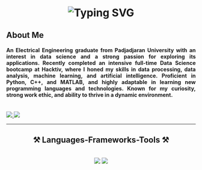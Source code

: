 <h1 align="center">
    <img src="https://readme-typing-svg.herokuapp.com?font=Pixelify+Sans&size=35&duration=4000&pause=50&color=B1E6E3&background=2B535E00&center=true&multiline=true&width=500&height=150&lines=👋+Hello%2C+I'm;❄+Nathaniel+Andre+❄" alt="Typing SVG" />
</h1>

<h2 align="left">About Me</h2>
<h4 align="justify">An Electrical Engineering graduate from Padjadjaran University with an interest in data science and a strong passion for exploring its applications. Recently completed an intensive full-time Data Science bootcamp at Hacktiv, where I honed my skills in data processing, data analysis, machine learning, and artificial intelligence. Proficient in Python, C++, and MATLAB, and highly adaptable in learning new programming languages and technologies. Known for my curiosity, strong work ethic, and ability to thrive in a dynamic environment.</h4>

<br/>

<div align="left"> 
  <a href="mailto:nathaniel.andre@gmail.com">
    <img src="https://img.shields.io/badge/Gmail-333333?style=for-the-badge&logo=gmail&logoColor=red" />
  </a>
  <a href="https://linkedin.com/in/nathanielandre" target="_blank">
    <img src="https://img.shields.io/badge/LinkedIn-0077B5?style=for-the-badge&logo=linkedin&logoColor=white" target="_blank" />
  </a>
</div>

<hr/>
 
<h2 align="center">⚒️ Languages-Frameworks-Tools ⚒️</h2>
<br/>
<div align="center">
    <img src="https://skillicons.dev/icons?i=vscode,github,git,docker,elasticsearch" />
    <img src="https://skillicons.dev/icons?i=python,html,mongodb,c,postgres,tensorflow,scikitlearn" /><br>
</div>
<!--
**nathanielandre/nathanielandre** is a ✨ _special_ ✨ repository because its `README.md` (this file) appears on your GitHub profile.

Here are some ideas to get you started:

- 🔭 I’m currently working on ...
- 🌱 I’m currently learning ...
- 👯 I’m looking to collaborate on ...
- 🤔 I’m looking for help with ...
- 💬 Ask me about ...
- 📫 How to reach me: ...
- 😄 Pronouns: ...
- ⚡ Fun fact: ...
-->
